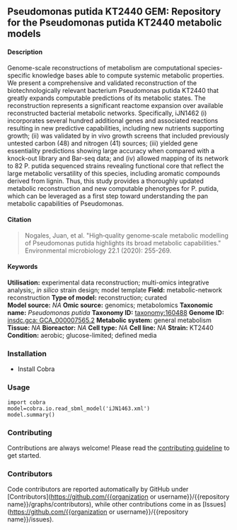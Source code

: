 ## Pseudomonas putida KT2440 GEM: Repository for the Pseudomonas putida KT2440 metabolic models
#### Description
Genome-scale reconstructions of metabolism are computational species-specific knowledge bases able to compute systemic metabolic properties. We present a comprehensive and validated reconstruction of the biotechnologically relevant bacterium Pseudomonas putida KT2440 that greatly expands computable predictions of its metabolic states. The reconstruction represents a significant reactome expansion over available reconstructed bacterial metabolic networks. Specifically, iJN1462 (i) incorporates several hundred additional genes and associated reactions resulting in new predictive capabilities, including new nutrients supporting growth; (ii) was validated by in vivo growth screens that included previously untested carbon (48) and nitrogen (41) sources; (iii) yielded gene essentiality predictions showing large accuracy when compared with a knock-out library and Bar-seq data; and (iv) allowed mapping of its network to 82 P. putida sequenced strains revealing functional core that reflect the large metabolic versatility of this species, including aromatic compounds derived from lignin. Thus, this study provides a thoroughly updated metabolic reconstruction and new computable phenotypes for P. putida, which can be leveraged as a first step toward understanding the pan metabolic capabilities of Pseudomonas.


#### Citation

> Nogales, Juan, et al. "High‐quality genome‐scale metabolic modelling of Pseudomonas putida highlights its broad metabolic capabilities." Environmental microbiology 22.1 (2020): 255-269.


#### Keywords

**Utilisation:** experimental data reconstruction; multi-omics integrative analysis;, _in silico_ strain design; model template
**Field:** metabolic-network reconstruction
**Type of model:** reconstruction; curated  
**Model source:** _NA_
**Omic source:** genomics; metabolomics
**Taxonomic name:** _Pseudomonas putida_
**Taxonomy ID:** [taxonomy:160488](https://identifiers.org/taxonomy:160488)
**Genome ID:** [insdc.gca:	GCA_000007565.2](https://identifiers.org/insdc.gca:GCA_000007565.2)
**Metabolic system:** general metabolism
**Tissue:** _NA_
**Bioreactor:** _NA_
**Cell type:** _NA_
**Cell line:** _NA_
**Strain:** KT2440
**Condition:** aerobic; glucose-limited; defined media  


### Installation

- Install Cobra


### Usage

```
import cobra
model=cobra.io.read_sbml_model('iJN1463.xml')
model.summary()
```


### Contributing

Contributions are always welcome! Please read the [contributing guideline](.github/CONTRIBUTING.md) to get started.


### Contributors

Code contributors are reported automatically by GitHub under [Contributors](https://github.com/{{organization or username}}/{{repository name}}/graphs/contributors), while other contributions come in as [Issues](https://github.com/{{organization or username}}/{{repository name}}/issues).
